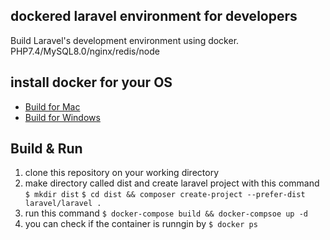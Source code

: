## dockered laravel environment for developers
Build Laravel's development environment using docker.
PHP7.4/MySQL8.0/nginx/redis/node

## install docker for your OS

- [Build for Mac](https://github.com/ucan-lab/docker-laravel/wiki/Build-for-Mac)
- [Build for Windows](https://github.com/ucan-lab/docker-laravel/wiki/Build-for-Windows)

## Build & Run
1. clone this repository on your working directory
3. make directory called dist and create laravel project with this command 
`$ mkdir dist`
`$ cd dist && composer create-project --prefer-dist laravel/laravel .`
2. run this command `$ docker-compose build && docker-compsoe up -d`
3. you can check if the container is runngin by `$ docker ps`